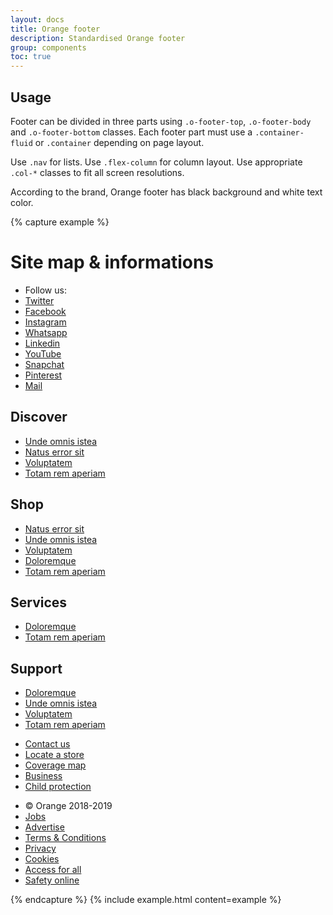 ```yaml
---
layout: docs
title: Orange footer
description: Standardised Orange footer
group: components
toc: true
---
```


## Usage

Footer can be divided in three parts using `.o-footer-top`, `.o-footer-body` and `.o-footer-bottom` classes.
Each footer part must use a `.container-fluid` or `.container` depending on page layout.

Use `.nav` for lists. Use `.flex-column` for column layout. Use appropriate `.col-*` classes to fit all screen resolutions.

According to the brand, Orange footer has black background and white text color.

{% capture example %}
<footer class="o-footer" role="contentinfo">
    <h1 class="sr-only">Site map & informations</h1>
    <div class="o-footer-top">
        <div class="container">
            <div class="row mb-0">
                <ul class="nav align-items-center">
                  <li class="nav-item"><span class="nav-link">Follow us:</span></li>
                  <li class="nav-item"><a class="nav-link btn btn-social btn-twitter" href="#"><span class="sr-only">Twitter</span></a></li>
                  <li class="nav-item"><a class="nav-link btn btn-social btn-facebook" href="#"><span class="sr-only">Facebook</span></a></li>
                  <li class="nav-item"><a class="nav-link btn btn-social btn-instagram" href="#"><span class="sr-only">Instagram</span></a></li>
                  <li class="nav-item"> <a class="nav-link btn btn-social btn-whatsapp" href="#"><span class="sr-only">Whatsapp</span></a></li>
                  <li class="nav-item"><a class="nav-link btn btn-social btn-linkedin" href="#"><span class="sr-only">Linkedin</span></a></li>
                  <li class="nav-item"><a class="nav-link btn btn-social btn-youtube" href="#"><span class="sr-only">YouTube</span></a></li>
                  <li class="nav-item"><a class="nav-link btn btn-social btn-snapchat" href="#"><span class="sr-only">Snapchat</span></a></li>
                  <li class="nav-item"><a class="nav-link btn btn-social btn-pinterest" href="#"><span class="sr-only">Pinterest</span></a></li>
                  <li class="nav-item"><a class="nav-link btn btn-social btn-mail" href="#"><span class="sr-only">Mail</span></a></li>
                </ul>
            </div>
        </div>
    </div>
    <div class="o-footer-body">
        <div class="container">
            <div class="row">
                <div class="col-md-3 col-sm-6">
                    <h2>Discover</h2>
                    <ul class="nav flex-column">
                        <li class="nav-item"><a class="nav-link" href="#">Unde omnis istea</a></li>
                        <li class="nav-item"><a class="nav-link" href="#">Natus error sit</a></li>
                        <li class="nav-item"><a class="nav-link" href="#">Voluptatem</a></li>
                        <li class="nav-item"><a class="nav-link" href="#">Totam rem aperiam</a></li>
                    </ul>
                </div>
                <div class="col-md-3 col-sm-6">
                    <h2>Shop</h2>
                    <ul class="nav flex-column">
                        <li class="nav-item"><a class="nav-link" href="#">Natus error sit</a></li>
                        <li class="nav-item"><a class="nav-link" href="#">Unde omnis istea</a></li>
                        <li class="nav-item"><a class="nav-link" href="#">Voluptatem</a></li>
                        <li class="nav-item"><a class="nav-link" href="#">Doloremque</a></li>
                        <li class="nav-item"><a class="nav-link" href="#">Totam rem aperiam</a></li>
                    </ul>
                </div>
                <div class="col-md-3 col-sm-6">
                    <h2>Services</h2>
                    <ul class="nav flex-column">
                        <li class="nav-item"><a class="nav-link" href="#">Doloremque</a></li>
                        <li class="nav-item"><a class="nav-link" href="#">Totam rem aperiam</a></li>
                    </ul>
                </div>
                <div class="col-md-3 col-sm-6">
                    <h2>Support</h2>
                    <ul class="nav flex-column">
                        <li class="nav-item"><a class="nav-link" href="#">Doloremque</a></li>
                        <li class="nav-item"><a class="nav-link" href="#">Unde omnis istea</a></li>
                        <li class="nav-item"><a class="nav-link" href="#">Voluptatem</a></li>
                        <li class="nav-item"><a class="nav-link" href="#">Totam rem aperiam</a></li>
                    </ul>
                </div>
            </div>
            <div class="row mb-0">
                <ul class="nav">
                    <li class="nav-item"><a class="nav-link" href="#">Contact us</a></li>
                    <li class="nav-item"><a class="nav-link" href="#">Locate a store</a></li>
                    <li class="nav-item"><a class="nav-link" href="#">Coverage map</a></li>
                    <li class="nav-item"><a class="nav-link" href="#">Business</a></li>
                    <li class="nav-item"><a class="nav-link" href="#">Child protection</a></li>
                </ul>
            </div>
        </div>
    </div>
    <div class="o-footer-bottom">
        <div class="container">
            <div class="row mb-0">
                <ul class="nav">
                    <li class="nav-item"><span class="nav-link">© Orange 2018-2019</span></li>
                    <li class="nav-item"><a class="nav-link" href="#">Jobs</a></li>
                    <li class="nav-item"><a class="nav-link" href="#">Advertise</a></li>
                    <li class="nav-item"><a class="nav-link" href="#">Terms & Conditions</a></li>
                    <li class="nav-item"><a class="nav-link" href="#">Privacy</a></li>
                    <li class="nav-item"><a class="nav-link" href="#">Cookies</a></li>
                    <li class="nav-item"><a class="nav-link" href="#">Access for all</a></li>
                    <li class="nav-item"><a class="nav-link" href="#">Safety online</a></li>
                </ul>
            </div>
        </div>
    </div>
</footer>
{% endcapture %} {% include example.html content=example %}

